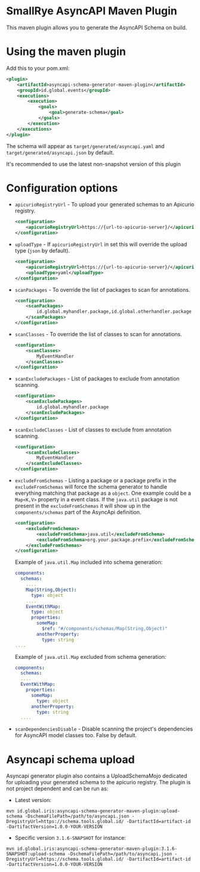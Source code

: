 # SmallRye AsyncAPI Maven Plugin

This maven plugin allows you to generate the AsyncAPI Schema on build.

# Using the maven plugin

Add this to your pom.xml:

```xml
<plugin>
    <artifactId>asyncapi-schema-generator-maven-plugin</artifactId>
    <groupId>id.global.events</groupId>
    <executions>
        <execution>
            <goals>
                <goal>generate-schema</goal>
            </goals>
        </execution>
    </executions>
</plugin>
```

The schema will appear as `target/generated/asyncapi.yaml` and `target/generated/asyncapi.json` by default.

It's recommended to use the latest non-snapshot version of this plugin

# Configuration options

- `apicurioRegistryUrl` - To upload your generated schemas to an Apicurio registry.
  ```xml
  <configuration>
      <apicurioRegistryUrl>https://{url-to-apicurio-server}/</apicurioRegistryUrl>
  </configuration>
  ```
- `uploadType` - If `apicurioRegistryUrl` in set this will override the upload type (`json` by default).
  ```xml
  <configuration>
      <apicurioRegistryUrl>https://{url-to-apicurio-server}/</apicurioRegistryUrl>
      <uploadType>yaml</uploadType>
  </configuration>
  ```
- `scanPackages` - To override the list of packages to scan for annotations.
  ```xml
  <configuration>
      <scanPackages>
          id.global.myhandler.package,id.global.otherhandler.package
      </scanPackages>
  </configuration>
  ```
- `scanClasses` - To override the list of classes to scan for annotations.
  ```xml
  <configuration>
      <scanClasses>
          MyEventHandler
      </scanClasses>
  </configuration>
  ```
- `scanExcludePackages` - List of packages to exclude from annotation scanning.
  ```xml
  <configuration>
      <scanExcludePackages>
          id.global.myhandler.package
      </scanExcludePackages>
  </configuration>
  ```
- `scanExcludeClasses` - List of classes to exclude from annotation scanning.
  ```xml
  <configuration>
      <scanExcludeClasses>
          MyEventHandler
      </scanExcludeClasses>
  </configuration>
  ```
- `excludeFromSchemas` - Listing a package or a package prefix in the `excludeFromSchemas` will force the schema generator to handle everything matching
  that package as a `object`. One example could be a `Map<K,V>` property in a event class. If the `java.util` package is not present
  in the `excludeFromSchemas` it will show up in the `components/schemas` part of the AsyncApi definition.
  ```xml
  <configuration>
      <excludeFromSchemas>
          <excludeFromSchema>java.util</excludeFromSchema>
          <excludeFromSchema>org.your.package.prefix</excludeFromSchema>
      </excludeFromSchemas>
  </configuration>
  ```
  Example of `java.util.Map` included into schema generation: 
  ```yaml
  components:
    schemas:
      ....
      Map(String,Object):
        type: object
      ....
      EventWithMap:
        type: object
        properties:
          someMap:
            $ref: "#/components/schemas/Map(String,Object)"
          anotherProperty:
            type: string
  ....
  ```
  Example of `java.util.Map` excluded from schema generation:
  ```yaml
  components:
    schemas:
    ....
    EventWithMap:
      properties:
        someMap:
          type: object
        anotherProperty:
          type: string
    ....
  ```
- `scanDependenciesDisable` - Disable scanning the project's dependencies for AsyncAPI model classes too. False by default.

[comment]: <> (- `outputDirectory` - To override the default `target/generated/` outputDirectory where the json and yaml files will be created.)

[comment]: <> (- `schemaFilename` - To override the default `openapi` filename. This will be the name without the extension.)

[comment]: <> (- `includeDependenciesScopes` - If the above `includeDependencies` is true, you can control what scopes should be included. Default is `compile, system`)

[comment]: <> (- `includeDependenciesTypes` - If the above `includeDependencies` is true, you can control what types should be included. Default is `jar`)

[comment]: <> (- `configProperties` - Load any properties from a file. Example `${basedir}/src/main/resources/application.properties`)


# Asyncapi schema upload

Asyncapi generator plugin also contains a UploadSchemaMojo dedicated for uploading your generated schema to the apicurio registry. The plugin is not project dependent and can be run as:
- Latest version:
```shell
mvn id.global.iris:asyncapi-schema-generator-maven-plugin:upload-schema -DschemaFilePath=/path/to/asyncapi.json -DregistryUrl=https://schema.tools.global.id/ -DartifactId=artifact-id -DartifactVersion=1.0.0-YOUR-VERSION

```
- Specific version `3.1.6-SNAPSHOT` for instance:
```shell
mvn id.global.iris:asyncapi-schema-generator-maven-plugin:3.1.6-SNAPSHOT:upload-schema -DschemaFilePath=/path/to/asyncapi.json -DregistryUrl=https://schema.tools.global.id/ -DartifactId=artifact-id -DartifactVersion=1.0.0-YOUR-VERSION
```
